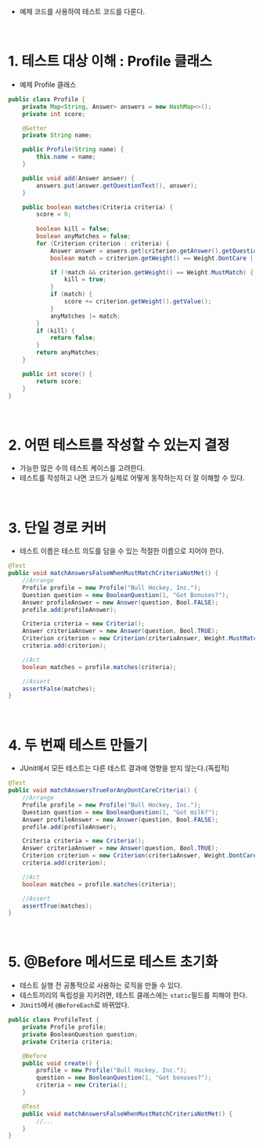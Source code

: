 - 예제 코드를 사용하여 테스트 코드를 다룬다.

</br>

# 1. 테스트 대상 이해 : Profile 클래스
- 예제 Profile 클래스

```java
public class Profile {
    private Map<String, Answer> answers = new HashMap<>();
    private int score;

    @Getter
    private String name;

    public Profile(String name) {
        this.name = name;
    }

    public void add(Answer answer) {
        answers.put(answer.getQuestionText(), answer);
    }

    public boolean matches(Criteria criteria) {
        score = 0;
        
        boolean kill = false;
        boolean anyMatches = false;
        for (Criterion criterion : criteria) {
            Answer answer = aswers.get(criterion.getAnswer().getQuestionText());
            boolean match = criterion.getWeight() == Weight.DontCare || answer.match(criterion.getAnswer());

            if (!match && criterion.getWeight() == Weight.MustMatch) {
                kill = true;
            }
            if (match) {
                score += criterion.getWeight().getValue();
            }
            anyMatches |= match;
        }
        if (kill) {
            return false;
        }
        return anyMatches;
    }

    public int score() {
        return score;
    }
}
```

</br>

# 2. 어떤 테스트를 작성할 수 있는지 결정
- 가능한 많은 수의 테스트 케이스를 고려한다.
- 테스트를 작성하고 나면 코드가 실제로 어떻게 동작하는지 더 잘 이해할 수 있다.

</br>

# 3. 단일 경로 커버
- 테스트 이름은 테스트 의도를 담을 수 있는 적절한 이름으로 지어야 한다.

```java
@Test
public void matchAnswersFalseWhenMustMatchCriteriaNotMet() {
    //Arrange
    Profile profile = new Profile("Bull Hockey, Inc.");
    Question question = new BooleanQuestion(1, "Got Bonuses?");
    Answer profileAnswer = new Answer(question, Bool.FALSE);
    profile.add(profileAnswer);

    Criteria criteria = new Criteria();
    Answer criteriaAnswer = new Answer(question, Bool.TRUE);
    Criterion criterion = new Criterion(criteriaAnswer, Weight.MustMatch);
    criteria.add(criterion);

    //Act
    boolean matches = profile.matches(criteria);

    //Assert
    assertFalse(matches);
}
```

</br>

# 4. 두 번째 테스트 만들기
- JUnit에서 모든 테스트는 다른 테스트 결과에 영향을 받지 않는다.(독립적)

```java
@Test
public void matchAnswersTrueForAnyDontCareCriteria() {
    //Arrange
    Profile profile = new Profile("Bull Hockey, Inc.");
    Question question = new BooleanQuestion(1, "Got milk?");
    Answer profileAnswer = new Answer(question, Bool.FALSE);
    profile.add(profileAnswer);

    Criteria criteria = new Criteria();
    Answer criteriaAnswer = new Answer(question, Bool.TRUE);
    Criterion criterion = new Criterion(criteriaAnswer, Weight.DontCare);
    criteria.add(criterion);

    //Act
    boolean matches = profile.matches(criteria);

    //Assert
    assertTrue(matches);
}
```

</br>

# 5. @Before 메서드로 테스트 초기화
- 테스트 실행 전 공통적으로 사용하는 로직을 만들 수 있다.
- 테스트끼리의 독립성을 지키려면, 테스트 클래스에는 `static`필드를 피해야 한다.
- `JUnit5`에서 `@BeforeEach`로 바뀌었다.

```java
public class ProfileTest {
    private Profile profile;
    private BooleanQuestion question;
    private Criteria criteria;

    @Before
    public void create() {
        profile = new Profile("Bull Hockey, Inc.");
        question = new BooleanQuestion(1, "Got bonuses?");
        criteria = new Criteria();
    }

    @Test
    public void matchAnswersFalseWhenMustMatchCriteriaNotMet() {
        //...
    }
}
```
